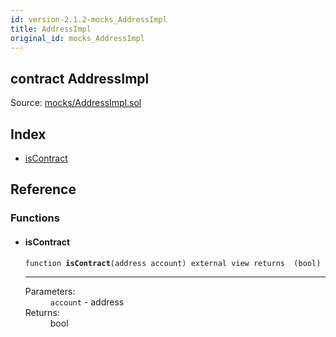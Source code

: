 ```yaml
---
id: version-2.1.2-mocks_AddressImpl
title: AddressImpl
original_id: mocks_AddressImpl
---
```


<div class="contract-doc"><div class="contract"><h2 class="contract-header"><span class="contract-kind">contract</span> AddressImpl</h2><div class="source">Source: <a href="https://github.com/OpenZeppelin/zeppelin-solidity/blob/v2.1.2/contracts/mocks/AddressImpl.sol" target="_blank">mocks/AddressImpl.sol</a></div></div><div class="index"><h2>Index</h2><ul><li><a href="mocks_AddressImpl.html#isContract">isContract</a></li></ul></div><div class="reference"><h2>Reference</h2><div class="functions"><h3>Functions</h3><ul><li><div class="item function"><span id="isContract" class="anchor-marker"></span><h4 class="name">isContract</h4><div class="body"><code class="signature">function <strong>isContract</strong><span>(address account) </span><span>external </span><span>view </span><span>returns  (bool) </span></code><hr/><dl><dt><span class="label-parameters">Parameters:</span></dt><dd><div><code>account</code> - address</div></dd><dt><span class="label-return">Returns:</span></dt><dd>bool</dd></dl></div></div></li></ul></div></div></div>
